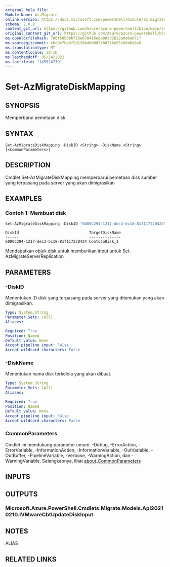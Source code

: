 ```yaml
---
external help file: ''
Module Name: Az.Migrate
online version: https://docs.microsoft.com/powershell/module/az.migrate/set-azmigratediskmapping
schema: 2.0.0
content_git_url: https://github.com/Azure/azure-powershell/blob/main/src/Migrate/help/Set-AzMigrateDiskMapping.md
original_content_git_url: https://github.com/Azure/azure-powershell/blob/main/src/Migrate/help/Set-AzMigrateDiskMapping.md
ms.openlocfilehash: 786f56b0bb716e678416e8a883d2622a0eba871f
ms.sourcegitcommit: cbc0e7ba6f2d138b46d0d72b6776e95cb040e6c8
ms.translationtype: MT
ms.contentlocale: id-ID
ms.lasthandoff: 05/24/2022
ms.locfileid: "145524739"
---
```

# Set-AzMigrateDiskMapping

## SYNOPSIS
Memperbarui pemetaan disk

## SYNTAX

```
Set-AzMigrateDiskMapping -DiskID <String> -DiskName <String> [<CommonParameters>]
```

## DESCRIPTION
Cmdlet Set-AzMigrateDiskMapping memperbarui pemetaan disk sumber yang terpasang pada server yang akan dimigrasikan

## EXAMPLES

### Contoh 1: Membuat disk
```powershell
Set-AzMigrateDiskMapping -DiskID "6000C294-1217-dec3-bc18-81f117220424" -DiskName "ContosoDisk_1"
```

```output
DiskId                               TargetDiskName
------                               --------------
6000C294-1217-dec3-bc18-81f117220424 ContosoDisk_1
```

Mendapatkan objek disk untuk memberikan input untuk Set-AzMigrateServerReplication

## PARAMETERS

### -DiskID
Menentukan ID disk yang terpasang pada server yang ditemukan yang akan dimigrasikan.

```yaml
Type: System.String
Parameter Sets: (All)
Aliases:

Required: True
Position: Named
Default value: None
Accept pipeline input: False
Accept wildcard characters: False
```

### -DiskName
Menentukan nama disk terkelola yang akan dibuat.

```yaml
Type: System.String
Parameter Sets: (All)
Aliases:

Required: True
Position: Named
Default value: None
Accept pipeline input: False
Accept wildcard characters: False
```

### CommonParameters
Cmdlet ini mendukung parameter umum: -Debug, -ErrorAction, -ErrorVariable, -InformationAction, -InformationVariable, -OutVariable, -OutBuffer, -PipelineVariable, -Verbose, -WarningAction, dan -WarningVariable. Selengkapnya, lihat [about_CommonParameters](http://go.microsoft.com/fwlink/?LinkID=113216)

## INPUTS

## OUTPUTS

### Microsoft.Azure.PowerShell.Cmdlets.Migrate.Models.Api20210210.IVMwareCbtUpdateDiskInput

## NOTES

ALIAS

## RELATED LINKS

